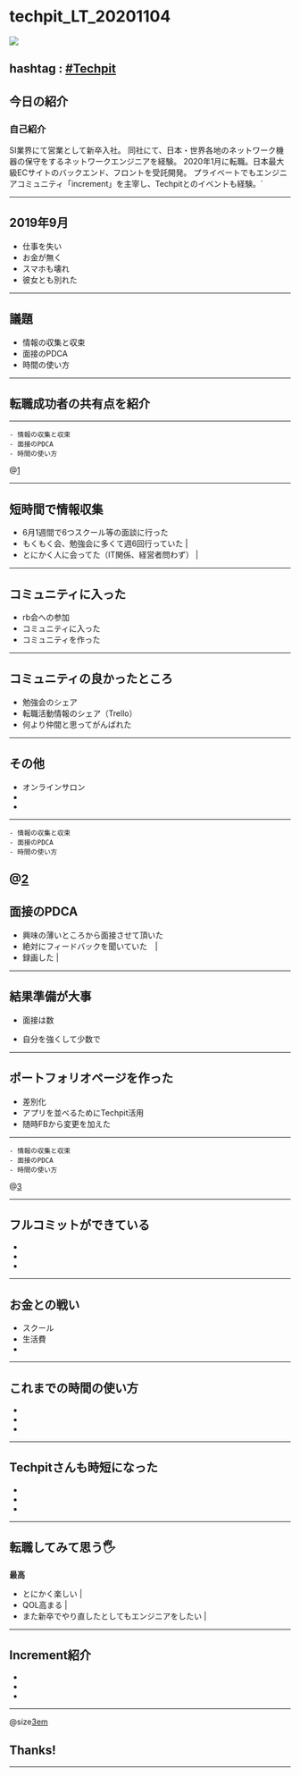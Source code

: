 # techpit_LT_20201104

![](https://avatars1.githubusercontent.com/u/45118406?s=100&u=7a8a177afc05cd1abd42bbe0b4bc53fdf4d56afa&v=4)

hashtag : [#Techpit](https://twitter.com/intent/tweet?text=&hashtags=Techpit)
---
## 今日の紹介

### 自己紹介
SI業界にて営業として新卒入社。
同社にて、日本・世界各地のネットワーク機器の保守をするネットワークエンジニアを経験。
2020年1月に転職。日本最大級ECサイトのバックエンド、フロントを受託開発。
プライベートでもエンジニアコミュニティ「increment」を主宰し、Techpitとのイベントも経験。`

---
## 2019年9月
- 仕事を失い
- お金が無く
- スマホも壊れ
- 彼女とも別れた
---

## 議題

- 情報の収集と収束
- 面接のPDCA
- 時間の使い方

---
## 転職成功者の共有点を紹介
---
```
- 情報の収集と収束
- 面接のPDCA
- 時間の使い方
```
@[1]()

---
## 短時間で情報収集
- 6月1週間で6つスクール等の面談に行った
- もくもく会、勉強会に多くて週6回行っていた |
- とにかく人に会ってた（IT関係、経営者問わず） |
---
## コミュニティに入った
- rb会への参加
- コミュニティに入った
- コミュニティを作った
---
## コミュニティの良かったところ
- 勉強会のシェア
- 転職活動情報のシェア（Trello）
- 何より仲間と思ってがんばれた
---
## その他
- オンラインサロン
- 
- 
---

```
- 情報の収集と収束
- 面接のPDCA
- 時間の使い方
```
@[2]()
---
## 面接のPDCA
- 興味の薄いところから面接させて頂いた
- 絶対にフィードバックを聞いていた　|
- 録画した |
---
## 結果準備が大事
- 面接は数

- 自分を強くして少数で

---

## ポートフォリオページを作った
- 差別化
- アプリを並べるためにTechpit活用
- 随時FBから変更を加えた

---

```
- 情報の収集と収束
- 面接のPDCA
- 時間の使い方
```
@[3]()

---
## フルコミットができている
- 
- 
- 
---
## お金との戦い
- スクール
- 生活費
- 
---
## これまでの時間の使い方
- 
- 
- 
---
## Techpitさんも時短になった
- 
- 
- 
---
## 転職してみて思う🖐

**最高**
- とにかく楽しい |
- QOL高まる |
- また新卒でやり直したとしてもエンジニアをしたい |
---
## Increment紹介
- 
- 
- 

---

@size[3em](🍷)

## Thanks!

---


